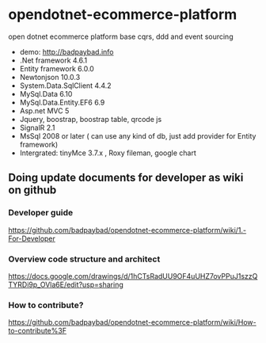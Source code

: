 # opendotnet-ecommerce-platform
open dotnet ecommerce platform base cqrs, ddd and event sourcing
- demo: http://badpaybad.info
- .Net framework 4.6.1
- Entity framework 6.0.0
- Newtonjson 10.0.3
- System.Data.SqlClient 4.4.2
- MySql.Data 6.10
- MySql.Data.Entity.EF6 6.9
- Asp.net MVC 5
- Jquery, boostrap, boostrap table, qrcode js
- SignalR 2.1
- MsSql 2008 or later ( can use any kind of db, just add provider for Entity framework)
- Intergrated: tinyMce 3.7.x , Roxy fileman, google chart
## Doing update documents for developer as wiki on github
### Developer guide
https://github.com/badpaybad/opendotnet-ecommerce-platform/wiki/1.-For-Developer

### Overview code structure and architect  
https://docs.google.com/drawings/d/1hCTsRadUU9OF4uUHZ7ovPPuJ1szzQTYRDi9p_OVla6E/edit?usp=sharing

### How to contribute?
https://github.com/badpaybad/opendotnet-ecommerce-platform/wiki/How-to-contribute%3F
